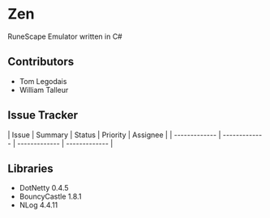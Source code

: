 # Zen
RuneScape Emulator written in C#

## Contributors
* Tom Legodais
* William Talleur

## Issue Tracker
| Issue  | Summary  | Status  | Priority  | Assignee  |
| ------------- | ------------- | ------------- | ------------- | 


## Libraries
* DotNetty 0.4.5
* BouncyCastle 1.8.1
* NLog 4.4.11
